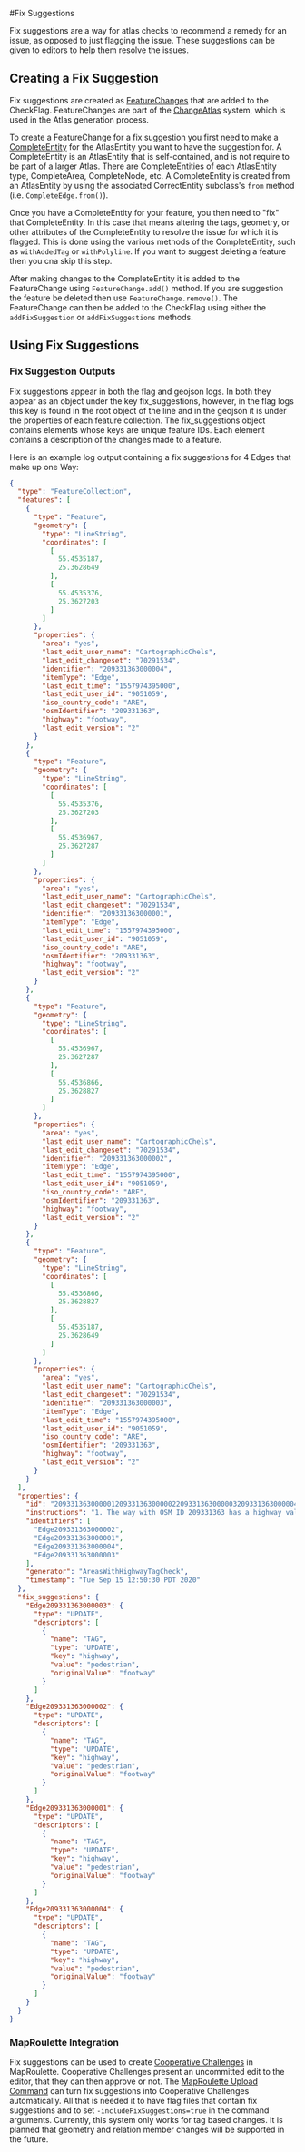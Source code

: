 #Fix Suggestions

Fix suggestions are a way for atlas checks to recommend a remedy for an issue, as opposed to just flagging the issue. 
These suggestions can be given to editors to help them resolve the issues. 

## Creating a Fix Suggestion

Fix suggestions are created as [FeatureChanges](https://github.com/osmlab/atlas/blob/dev/src/main/java/org/openstreetmap/atlas/geography/atlas/change/FeatureChange.java) that are added to the CheckFlag.
FeatureChanges are part of the [ChangeAtlas](https://github.com/osmlab/atlas/tree/dev/src/main/java/org/openstreetmap/atlas/geography/atlas/change) system, which is used in the Atlas generation process. 

To create a FeatureChange for a fix suggestion you first need to make a [CompleteEntity](https://github.com/osmlab/atlas/tree/dev/src/main/java/org/openstreetmap/atlas/geography/atlas/complete) for the AtlasEntity you want to have the suggestion for. 
A CompleteEntity is an AtlasEntity that is self-contained, and is not require to be part of a larger Atlas.
There are CompleteEntities of each AtlasEntity type, CompleteArea, CompleteNode, etc. 
A CompleteEntity is created from an AtlasEntity by using the associated CorrectEntity subclass's `from` method (i.e. `CompleteEdge.from()`).

Once you have a CompleteEntity for your feature, you then need to "fix" that CompleteEntity. 
In this case that means altering the tags, geometry, or other attributes of the CompleteEntity to resolve the issue for which it is flagged.
This is done using the various methods of the CompleteEntity, such as `withAddedTag` or `withPolyline`. 
If you want to suggest deleting a feature then you cna skip this step. 

After making changes to the CompleteEntity it is added to the FeatureChange using `FeatureChange.add()` method. 
If you are suggestion the feature be deleted then use `FeatureChange.remove()`.
The FeatureChange can then be added to the CheckFlag using either the `addFixSuggestion` or `addFixSuggestions` methods.

## Using Fix Suggestions

### Fix Suggestion Outputs

Fix suggestions appear in both the flag and geojson logs. 
In both they appear as an object under the key fix_suggestions, however, 
in the flag logs this key is found in the root object of the line and in the geojson it is under the properties of each feature collection. 
The fix_suggestions object contains elements whose keys are unique feature IDs. 
Each element contains a description of the changes made to a feature.

Here is an example log output containing a fix suggestions for 4 Edges that make up one Way:
```json
{
  "type": "FeatureCollection",
  "features": [
    {
      "type": "Feature",
      "geometry": {
        "type": "LineString",
        "coordinates": [
          [
            55.4535187,
            25.3628649
          ],
          [
            55.4535376,
            25.3627203
          ]
        ]
      },
      "properties": {
        "area": "yes",
        "last_edit_user_name": "CartographicChels",
        "last_edit_changeset": "70291534",
        "identifier": "209331363000004",
        "itemType": "Edge",
        "last_edit_time": "1557974395000",
        "last_edit_user_id": "9051059",
        "iso_country_code": "ARE",
        "osmIdentifier": "209331363",
        "highway": "footway",
        "last_edit_version": "2"
      }
    },
    {
      "type": "Feature",
      "geometry": {
        "type": "LineString",
        "coordinates": [
          [
            55.4535376,
            25.3627203
          ],
          [
            55.4536967,
            25.3627287
          ]
        ]
      },
      "properties": {
        "area": "yes",
        "last_edit_user_name": "CartographicChels",
        "last_edit_changeset": "70291534",
        "identifier": "209331363000001",
        "itemType": "Edge",
        "last_edit_time": "1557974395000",
        "last_edit_user_id": "9051059",
        "iso_country_code": "ARE",
        "osmIdentifier": "209331363",
        "highway": "footway",
        "last_edit_version": "2"
      }
    },
    {
      "type": "Feature",
      "geometry": {
        "type": "LineString",
        "coordinates": [
          [
            55.4536967,
            25.3627287
          ],
          [
            55.4536866,
            25.3628827
          ]
        ]
      },
      "properties": {
        "area": "yes",
        "last_edit_user_name": "CartographicChels",
        "last_edit_changeset": "70291534",
        "identifier": "209331363000002",
        "itemType": "Edge",
        "last_edit_time": "1557974395000",
        "last_edit_user_id": "9051059",
        "iso_country_code": "ARE",
        "osmIdentifier": "209331363",
        "highway": "footway",
        "last_edit_version": "2"
      }
    },
    {
      "type": "Feature",
      "geometry": {
        "type": "LineString",
        "coordinates": [
          [
            55.4536866,
            25.3628827
          ],
          [
            55.4535187,
            25.3628649
          ]
        ]
      },
      "properties": {
        "area": "yes",
        "last_edit_user_name": "CartographicChels",
        "last_edit_changeset": "70291534",
        "identifier": "209331363000003",
        "itemType": "Edge",
        "last_edit_time": "1557974395000",
        "last_edit_user_id": "9051059",
        "iso_country_code": "ARE",
        "osmIdentifier": "209331363",
        "highway": "footway",
        "last_edit_version": "2"
      }
    }
  ],
  "properties": {
    "id": "209331363000001209331363000002209331363000003209331363000004",
    "instructions": "1. The way with OSM ID 209331363 has a highway value of FOOTWAY, which should not have an area=yes tag. Consider changing this to highway=PEDESTRIAN.",
    "identifiers": [
      "Edge209331363000002",
      "Edge209331363000001",
      "Edge209331363000004",
      "Edge209331363000003"
    ],
    "generator": "AreasWithHighwayTagCheck",
    "timestamp": "Tue Sep 15 12:50:30 PDT 2020"
  },
  "fix_suggestions": {
    "Edge209331363000003": {
      "type": "UPDATE",
      "descriptors": [
        {
          "name": "TAG",
          "type": "UPDATE",
          "key": "highway",
          "value": "pedestrian",
          "originalValue": "footway"
        }
      ]
    },
    "Edge209331363000002": {
      "type": "UPDATE",
      "descriptors": [
        {
          "name": "TAG",
          "type": "UPDATE",
          "key": "highway",
          "value": "pedestrian",
          "originalValue": "footway"
        }
      ]
    },
    "Edge209331363000001": {
      "type": "UPDATE",
      "descriptors": [
        {
          "name": "TAG",
          "type": "UPDATE",
          "key": "highway",
          "value": "pedestrian",
          "originalValue": "footway"
        }
      ]
    },
    "Edge209331363000004": {
      "type": "UPDATE",
      "descriptors": [
        {
          "name": "TAG",
          "type": "UPDATE",
          "key": "highway",
          "value": "pedestrian",
          "originalValue": "footway"
        }
      ]
    }
  }
}
```

### MapRoulette Integration

Fix suggestions can be used to create [Cooperative Challenges](https://learn.maproulette.org/documentation/creating-cooperative-challenges/) in MapRoulette. 
Cooperative Challenges present an uncommitted edit to the editor, that they can then approve or not. 
The [MapRoulette Upload Command](maproulette_upload.md) can turn fix suggestions into Cooperative Challenges automatically.
All that is needed it to have flag files that contain fix suggestions and to set `-includeFixSuggestions=true` in the command arguments.
Currently, this system only works for tag based changes. 
It is planned that geometry and relation member changes will be supported in the future. 
